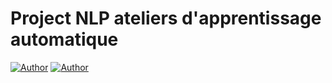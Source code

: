 # Project NLP ateliers d'apprentissage automatique

[![Author](https://img.shields.io/badge/author-@Simohamed0-blue)](https://github.com/Simoahmed0)
[![Author](https://img.shields.io/badge/author-@OussamaTakiAmrani-blue)](https://github.com/oussama-taki-amrani)
